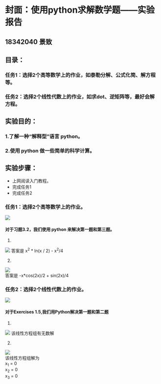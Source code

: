 # 封面：使用python求解数学题——实验报告

## 18342040 景致

## 目录：
### 任务1：选择2个高等数学上的作业，如泰勒分解、公式化简、解方程等。
### 任务2：选择2个线性代数上的作业，如求dot、逆矩阵等，最好会解方程。

## 实验目的：
### 1.了解一种“解释型”语言 python。
### 2.使用 python 做一些简单的科学计算。

## 实验步骤：
- 上网阅读入门教程。
- 完成任务1
- 完成任务2

### 任务1：选择2个高等数学上的作业。

![](http://m.qpic.cn/psb?/V10TJRfP2sMibY/7Pud.mEfdbGn6BZTXi5yH*ITgMg1CatupRJG.MYQdVc!/b/dFIBAAAAAAAA&bo=NgXpAwAAAAARB.k!&rf=viewer_4)

#### 对于习题3.2，我们使用 python 来解决第一题和第三题。

1.    
 ![](http://a1.qpic.cn/psb?/V10TJRfP2sMibY/KIauE4xFDqMECM8BdGMTCi306OQlDW6lH3wFQ5KvO9w!/b/dFQBAAAAAAAA&ek=1&kp=1&pt=0&bo=sQPFAAAAAAADF0U!&tl=1&vuin=1960226332&tm=1542625200&sce=60-3-3&rf=viewer_4)
答案是 x<sup>2</sup> * ln(x / 2) - x<sup>2</sup>/4


2.     
![](http://m.qpic.cn/psb?/V10TJRfP2sMibY/uvNmMO.zeBjfmLw63EYVqyTsYG15vDzxisA7jRfJdOw!/b/dDQBAAAAAAAA&bo=LgFqAAAAAAADF3c!&rf=viewer_4)  
答案是 -x*cos(2x)/2 + sin(2x)/4





### 任务2：选择2个线性代数上的作业。

![](http://a4.qpic.cn/psb?/V10TJRfP2sMibY/7ArjZXPN.SIxS1Q0GQhG9nymN1qXp5bdgO414y1S8Zg!/b/dDcBAAAAAAAA&ek=1&kp=1&pt=0&bo=NgXpAwAAAAARF*k!&tl=3&vuin=1960226332&tm=1542632400&sce=60-1-1&rf=viewer_4)

#### 对于Exercises 1.5,我们用Python解决第一题和第二题

1.    
![](http://m.qpic.cn/psb?/V10TJRfP2sMibY/6so.Wx.mLEc4V0vWBsKzLV.JlroJrdw3GyhVsEqLIxU!/b/dPMAAAAAAAAA&bo=tgRuAQAAAAADB*8!&rf=viewer_4)
该线性方程组有无数解


2.    
![](http://m.qpic.cn/psb?/V10TJRfP2sMibY/.gxTZPfmwlN3nGWj3D0UeifBlk.7tm4VTRxV88eb3Ho!/b/dFMBAAAAAAAA&bo=qgEJAQAAAAADF5E!&rf=viewer_4)  
该线性方程组解为  
x<sub>1</sub> = 0  
x<sub>2</sub> = 0  
x<sub>3</sub> = 0  























